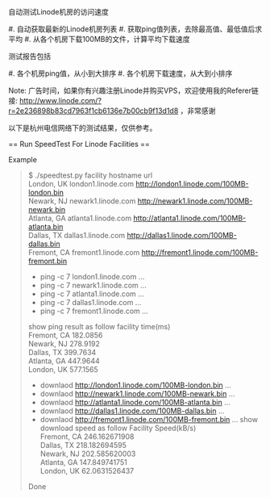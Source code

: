 自动测试Linode机房的访问速度

#. 自动获取最新的Linode机房列表
#. 获取ping值列表，去除最高值、最低值后求平均
#. 从各个机房下载100MB的文件，计算平均下载速度

测试报告包括

#. 各个机房ping值，从小到大排序
#. 各个机房下载速度，从大到小排序

Note: 广告时间，如果你有兴趣注册Linode并购买VPS，欢迎使用我的Referer链接: http://www.linode.com/?r=2e236898b83cd7963f1cb6136e7b00cb9f13d1d8 ，非常感谢

以下是杭州电信网络下的测试结果，仅供参考。

== Run SpeedTest For Linode Facilities ==

Example

> $ ./speedtest.py 
> facility     hostname             url                                           
> London, UK   london1.linode.com   http://london1.linode.com/100MB-london.bin    
> Newark, NJ   newark1.linode.com   http://newark1.linode.com/100MB-newark.bin    
> Atlanta, GA  atlanta1.linode.com  http://atlanta1.linode.com/100MB-atlanta.bin  
> Dallas, TX   dallas1.linode.com   http://dallas1.linode.com/100MB-dallas.bin    
> Fremont, CA  fremont1.linode.com  http://fremont1.linode.com/100MB-fremont.bin  
> 
> - ping -c 7 london1.linode.com ...
> - ping -c 7 newark1.linode.com ...
> - ping -c 7 atlanta1.linode.com ...
> - ping -c 7 dallas1.linode.com ...
> - ping -c 7 fremont1.linode.com ...
> 
> show ping result as follow
> facility     time(ms)  
> Fremont, CA  182.0856  
> Newark, NJ   278.9192  
> Dallas, TX   399.7634  
> Atlanta, GA  447.9644  
> London, UK   577.1565  
> 
> - downlaod http://london1.linode.com/100MB-london.bin ...
> - downlaod http://newark1.linode.com/100MB-newark.bin ...
> - downlaod http://atlanta1.linode.com/100MB-atlanta.bin ...
> - downlaod http://dallas1.linode.com/100MB-dallas.bin ...
> - downlaod http://fremont1.linode.com/100MB-fremont.bin ...
> show download speed as follow
> Facility     Speed(kB/s)    
> Fremont, CA  246.162671908  
> Dallas, TX   218.182694595  
> Newark, NJ   202.585620003  
> Atlanta, GA  147.849741751  
> London, UK   62.0631526437  
> 
> Done
